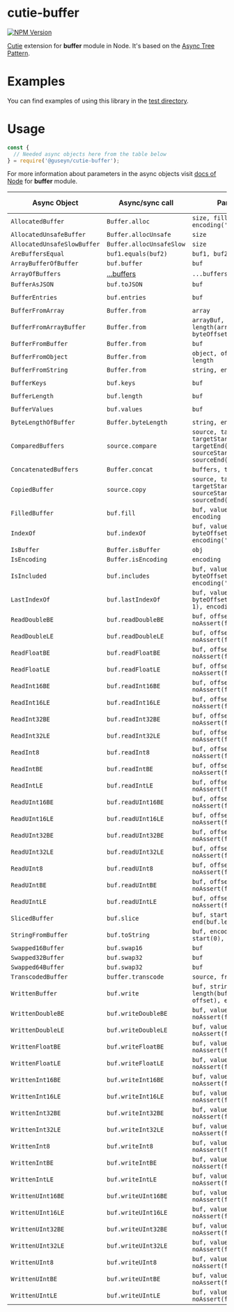 # cutie-buffer

[![NPM Version][npm-image]][npm-url]

[Cutie](https://github.com/Guseyn/cutie) extension for <b>buffer</b> module in Node. It's based on the [Async Tree Pattern](https://github.com/Guseyn/async-tree-patern/blob/master/Async_Tree_Patern.pdf).

# Examples

You can find examples of using this library in the [test directory](https://github.com/Guseyn/cutie-buffer/tree/master/test).

# Usage

```js
const {
  // Needed async objects here from the table below
} = require('@guseyn/cutie-buffer');
```
For more information about parameters in the async objects visit [docs of Node](https://nodejs.org/en/docs/) for <b>buffer</b> module.

| Async Object  | Async/sync call | Parameters | Representation result |
| ------------- | ----------------| ---------- | --------------------- |
| `AllocatedBuffer` | `Buffer.alloc` | `size, fill(0), encoding('utf8')` | `buffer` |
| `AllocatedUnsafeBuffer` | `Buffer.allocUnsafe` | `size` | `buffer` |
| `AllocatedUnsafeSlowBuffer` | `Buffer.allocUnsafeSlow` | `size`  | `buffer` |
| `AreBuffersEqual` | `buf1.equals(buf2)` | `buf1, buf2` | `boolean` |
| `ArrayBufferOfBuffer` | `buf.buffer` | `buf` | `ArrayBuffer` |
| `ArrayOfBuffers` | [...buffers](https://github.com/Guseyn/cutie-buffer/blob/master/src/ArrayOfBuffers.js) | `...buffers` | `buffer[]` |
| `BufferAsJSON` | `buf.toJSON` | `buf` | `json` |
| `BufferEntries` | `buf.entries` | `buf` | `iterator [index, byte]` |
| `BufferFromArray` | `Buffer.from` | `array` | `buffer` |
| `BufferFromArrayBuffer` | `Buffer.from` | `arrayBuf, byteOffset(0), length(arrayBuf.length - byteOffset)` | `buffer` |
| `BufferFromBuffer` | `Buffer.from` | `buf` | `buffer` |
| `BufferFromObject` | `Buffer.from` | `object, offsetOrEncoding, length` | `buffer` |
| `BufferFromString` | `Buffer.from` | `string, encoding('utf8')` | `buffer` |
| `BufferKeys` | `buf.keys` | `buf` | `iterator [index]` |
| `BufferLength` | `buf.length` | `buf` | `integer` |
| `BufferValues` | `buf.values` | `buf` | `iterator [byte]` |
| `ByteLengthOfBuffer` | `Buffer.byteLength` | `string, encoding('utf8')` | `integer` |
| `ComparedBuffers` | `source.compare` | `source, target, targetStart(0), targetEnd(target.length), sourceStart(0), sourceEnd(source.length)` | `integer` |
| `ConcatenatedBuffers` | `Buffer.concat` | `buffers, totalLength` | `buffer` |
| `CopiedBuffer` | `source.copy` | `source, target, targetStart(0), sourceStart(0), sourceEnd(source.length)` | `target` |
| `FilledBuffer` | `buf.fill` | `buf, value, offset, end, encoding` | `buffer` |
| `IndexOf` | `buf.indexOf` | `buf, value, byteOffset(0), encoding('utf8')` | `integer` |
| `IsBuffer` | `Buffer.isBuffer` | `obj` | `boolean` |
| `IsEncoding` | `Buffer.isEncoding` | `encoding` | `boolean` |
| `IsIncluded` | `buf.includes` | `buf, value, byteOffset(0), encoding('utf8')` | `boolean` |
| `LastIndexOf` | `buf.lastIndexOf` | `buf, value, byteOffset(buf.length - 1), encoding('utf8')` | `boolean` |
| `ReadDoubleBE` | `buf.readDoubleBE` | `buf, offset, noAssert(false)` | `number` |
| `ReadDoubleLE` | `buf.readDoubleLE` | `buf, offset, noAssert(false)` | `number` |
| `ReadFloatBE` | `buf.readFloatBE` | `buf, offset, noAssert(false)` | `number` |
| `ReadFloatLE` | `buf.readFloatLE` | `buf, offset, noAssert(false)` | `number` |
| `ReadInt16BE` | `buf.readInt16BE` | `buf, offset, noAssert(false)` | `number` |
| `ReadInt16LE` | `buf.readInt16LE` | `buf, offset, noAssert(false)` | `number` |
| `ReadInt32BE` | `buf.readInt32BE` | `buf, offset, noAssert(false)` | `number` |
| `ReadInt32LE` | `buf.readInt32LE` | `buf, offset, noAssert(false)` | `number` |
| `ReadInt8` | `buf.readInt8` | `buf, offset, noAssert(false)` | `number` |
| `ReadIntBE` | `buf.readIntBE` | `buf, offset, noAssert(false)` | `number` |
| `ReadIntLE` | `buf.readIntLE` | `buf, offset, noAssert(false)` | `number` |
| `ReadUInt16BE` | `buf.readUInt16BE` | `buf, offset, noAssert(false)` | `number` |
| `ReadUInt16LE` | `buf.readUInt16LE` | `buf, offset, noAssert(false)` | `number` |
| `ReadUInt32BE` | `buf.readUInt32BE` | `buf, offset, noAssert(false)` | `number` |
| `ReadUInt32LE` | `buf.readUInt32LE` | `buf, offset, noAssert(false)` | `number` |
| `ReadUInt8` | `buf.readUInt8` | `buf, offset, noAssert(false)` | `number` |
| `ReadUIntBE` | `buf.readUIntBE` | `buf, offset, noAssert(false)` | `number` |
| `ReadUIntLE` | `buf.readUIntLE` | `buf, offset, noAssert(false)` | `number` |
| `SlicedBuffer` | `buf.slice` | `buf, start(0), end(buf.length)` | `buffer` |
| `StringFromBuffer` | `buf.toString` | `buf, encoding('utf8'), start(0), end(buf.length)` | `string` |
| `Swapped16Buffer` | `buf.swap16` | `buf` | `buffer` |
| `Swapped32Buffer` | `buf.swap32` | `buf` | `buffer` |
| `Swapped64Buffer` | `buf.swap32` | `buf` | `buffer` |
| `TranscodedBuffer` | `buffer.transcode` | `source, fromEnc, toEnc` |
| `WrittenBuffer` | `buf.write` | `buf, string, offset(0), length(buf.length - offset), encoding('utf8')` | `buffer` |
| `WrittenDoubleBE` | `buf.writeDoubleBE` | `buf, value, offset, noAssert(false)` | `number` |
| `WrittenDoubleLE` | `buf.writeDoubleLE` | `buf, value, offset, noAssert(false)` | `number` |
| `WrittenFloatBE` | `buf.writeFloatBE` | `buf, value, offset, noAssert(false)` | `number` |
| `WrittenFloatLE` | `buf.writeFloatLE` | `buf, value, offset, noAssert(false)` | `number` |
| `WrittenInt16BE` | `buf.writeInt16BE` | `buf, value, offset, noAssert(false)` | `number` |
| `WrittenInt16LE` | `buf.writeInt16LE` | `buf, value, offset, noAssert(false)` | `number` |
| `WrittenInt32BE` | `buf.writeInt32BE` | `buf, value, offset, noAssert(false)` | `number` |
| `WrittenInt32LE` | `buf.writeInt32LE` | `buf, value, offset, noAssert(false)` | `number` |
| `WrittenInt8` | `buf.writeInt8` | `buf, value, offset, noAssert(false)` | `number` |
| `WrittenIntBE` | `buf.writeIntBE` | `buf, value, offset, noAssert(false)` | `number` |
| `WrittenIntLE` | `buf.writeIntLE` | `buf, value, offset, noAssert(false)` | `number` |
| `WrittenUInt16BE` | `buf.writeUInt16BE` | `buf, value, offset, noAssert(false)` | `number` |
| `WrittenUInt16LE` | `buf.writeUInt16LE` | `buf, value, offset, noAssert(false)` | `number` |
| `WrittenUInt32BE` | `buf.writeUInt32BE` | `buf, value, offset, noAssert(false)` | `number` |
| `WrittenUInt32LE` | `buf.writeUInt32LE` | `buf, value, offset, noAssert(false)` | `number` |
| `WrittenUInt8` | `buf.writeUInt8` | `buf, value, offset, noAssert(false)` | `number` |
| `WrittenUIntBE` | `buf.writeUIntBE` | `buf, value, offset, noAssert(false)` | `number` |
| `WrittenUIntLE` | `buf.writeUIntLE` | `buf, value, offset, noAssert(false)` | `number` |

[npm-image]: https://img.shields.io/npm/v/@guseyn/cutie-buffer.svg
[npm-url]: https://npmjs.org/package/@guseyn/cutie-buffer
